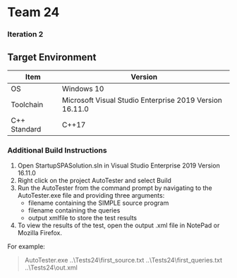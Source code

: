 # Team 24 
### Iteration 2

## Target Environment

Item | Version
-|-
OS | Windows 10
Toolchain | Microsoft Visual Studio Enterprise 2019 Version 16.11.0
C++ Standard | C++17

### Additional Build Instructions

1. Open StartupSPASolution.sln in Visual Studio Enterprise 2019 Version 16.11.0
2. Right click on the project AutoTester and select Build
3. Run the AutoTester from the command prompt by navigating to the AutoTester.exe file and providing three arguments:
    - filename containing the SIMPLE source program
    - filename containing the queries
    - output xmlfile to store the test results
4. To view the results of the test, open the output .xml file in NotePad or Mozilla Firefox.

For example:
> AutoTester.exe ..\Tests24\first_source.txt ..\Tests24\first_queries.txt ..\Tests24\out.xml

